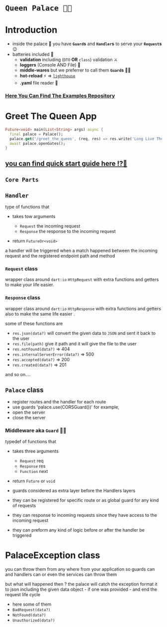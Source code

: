 # **`Queen Palace 🏰👑`**

# Introduction

- inside the palace 🏰 you have **`Guard`s** and **`Handler`s** to serve your **`Request`s** 😉
- batteries included 🔋
  - **validation** including (`DTO` **OR** `class`) validation ⚔
  - **loggers** (Console AND File) 📃
  - **middle-wares** but we preferrer to call them **`Guard`s** 💂‍♂️
  - **hot-reload** ⚡ => [`lighthouse`](https://github.com/maxzod/lighthouse)
  - **.yaml** file reader 🍨

### [Here You Can Find The Examples Repository](https://github.com/maxzod/examples)

# Greet The Queen App

```dart
Future<void> main(List<String> args) async {
  final palace = Palace();
  palace.get('/greet_the_queen', (req, res) => res.write('Long Live The Queen 👑'));
  await palace.openGates();
}
```

## [you can find quick start guide here ⁉📇](https://github.com/maxzod/palace/tree/master/../../../../../../doc/index.md)

## **`Core Parts`**

## **`Handler`**

type of functions that

- takes tow arguments

  - `Request` the incoming request
  - `Response` the response to the incoming request

- return `FutureOr<void>`

a handler will be triggered when a match happened between the incoming request and the registered endpoint path and method

### `Request` class

wrapper class around `dart:io` `HttpRequest` with extra functions and getters to make your life easier.

### `Response` class

wrapper class around `dart:io` `HttpResponse` with extra functions and getters also to make the same life easier .

some of these functions are

- `res.json(data?)` will convert the given data to `JSON` and sent it back to the user
- `res.file(path)` give it path and it will give the file to the user
- `res.notFound(data?)` => 404
- `res.internalServerError(data?)` => 500
- `res.accepted(data?)` => 200
- `res.created(data?)` => 201

and so on....

## `Palace` class

- register routes and the handler for each route
- use guards 'palace.use(CORSGuard())' for example,
- open the server
- close the server

### Middleware aka **`Guard`** 💂‍♂️

typedef of functions that

- takes three arguments

  - `Request` req
  - `Response` res
  - `Function` next

- return `Future` or `void`
- guards considered as extra layer before the Handlers layers
- they can be registered for specific route or as global guard for any kind of requests
- they can response to incoming requests since they have access to the incoming request
- they can preform any kind of logic before or after the handler be triggered

# PalaceException class

you can throw them from any where from your application
so guards can and handlers can or even the services can throw them

but what will happened then ?
the palace will catch the exception format it to json including the given data object - if one was provided -
and end the request life cycle

- here some of them
- `BadRequest(data?)`
- `NotFound(data?)`
- `Unauthorized(data?)`
